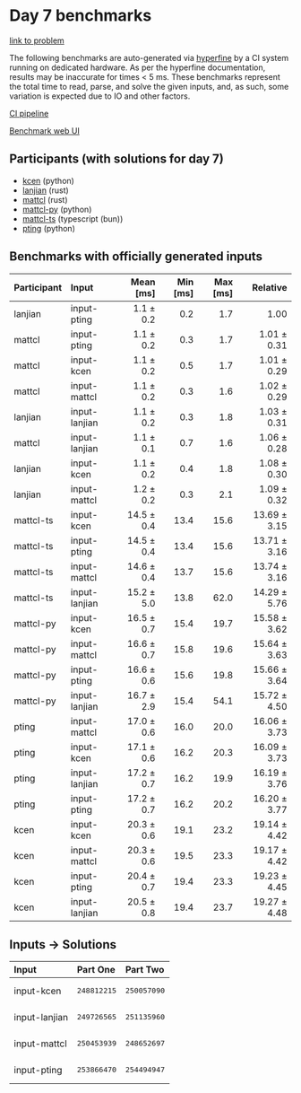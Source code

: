 # Day 7 benchmarks

[link to problem](https://adventofcode.com/2023/day/7)

The following benchmarks are auto-generated via
[hyperfine](https://github.com/sharkdp/hyperfine) by a CI system running on
dedicated hardware. As per the hyperfine documentation, results may be
inaccurate for times < 5 ms. These benchmarks represent the total time to read,
parse, and solve the given inputs, and, as such, some variation is expected due
to IO and other factors.

[CI pipeline](http://ci.papercode.net:8080/teams/main/pipelines/aoc2023)

[Benchmark web UI](https://aoc.ancalagon.black)


## Participants (with solutions for day 7)

- [kcen](https://github.com/kcen/aoc2023) (python)
- [lanjian](https://github.com/lanjian/aoc-2023) (rust)
- [mattcl](https://github.com/mattcl/aoc2023) (rust)
- [mattcl-py](https://github.com/mattcl/aoc2023-py) (python)
- [mattcl-ts](https://github.com/mattcl/aoc2023-js) (typescript (bun))
- [pting](https://github.com/pting/aoc2023) (python)


## Benchmarks with officially generated inputs

| Participant | Input | Mean [ms] | Min [ms] | Max [ms] | Relative |
|:---|:---|---:|---:|---:|---:|
| lanjian | input-pting | 1.1 ± 0.2 | 0.2 | 1.7 | 1.00 |
| mattcl | input-pting | 1.1 ± 0.2 | 0.3 | 1.7 | 1.01 ± 0.31 |
| mattcl | input-kcen | 1.1 ± 0.2 | 0.5 | 1.7 | 1.01 ± 0.29 |
| mattcl | input-mattcl | 1.1 ± 0.2 | 0.3 | 1.6 | 1.02 ± 0.29 |
| lanjian | input-lanjian | 1.1 ± 0.2 | 0.3 | 1.8 | 1.03 ± 0.31 |
| mattcl | input-lanjian | 1.1 ± 0.1 | 0.7 | 1.6 | 1.06 ± 0.28 |
| lanjian | input-kcen | 1.1 ± 0.2 | 0.4 | 1.8 | 1.08 ± 0.30 |
| lanjian | input-mattcl | 1.2 ± 0.2 | 0.3 | 2.1 | 1.09 ± 0.32 |
| mattcl-ts | input-kcen | 14.5 ± 0.4 | 13.4 | 15.6 | 13.69 ± 3.15 |
| mattcl-ts | input-pting | 14.5 ± 0.4 | 13.4 | 15.6 | 13.71 ± 3.16 |
| mattcl-ts | input-mattcl | 14.6 ± 0.4 | 13.7 | 15.6 | 13.74 ± 3.16 |
| mattcl-ts | input-lanjian | 15.2 ± 5.0 | 13.8 | 62.0 | 14.29 ± 5.76 |
| mattcl-py | input-kcen | 16.5 ± 0.7 | 15.4 | 19.7 | 15.58 ± 3.62 |
| mattcl-py | input-mattcl | 16.6 ± 0.7 | 15.8 | 19.6 | 15.64 ± 3.63 |
| mattcl-py | input-pting | 16.6 ± 0.6 | 15.6 | 19.8 | 15.66 ± 3.64 |
| mattcl-py | input-lanjian | 16.7 ± 2.9 | 15.4 | 54.1 | 15.72 ± 4.50 |
| pting | input-mattcl | 17.0 ± 0.6 | 16.0 | 20.0 | 16.06 ± 3.73 |
| pting | input-kcen | 17.1 ± 0.6 | 16.2 | 20.3 | 16.09 ± 3.73 |
| pting | input-lanjian | 17.2 ± 0.7 | 16.2 | 19.9 | 16.19 ± 3.76 |
| pting | input-pting | 17.2 ± 0.7 | 16.2 | 20.2 | 16.20 ± 3.77 |
| kcen | input-kcen | 20.3 ± 0.6 | 19.1 | 23.2 | 19.14 ± 4.42 |
| kcen | input-mattcl | 20.3 ± 0.6 | 19.5 | 23.3 | 19.17 ± 4.42 |
| kcen | input-pting | 20.4 ± 0.7 | 19.4 | 23.3 | 19.23 ± 4.45 |
| kcen | input-lanjian | 20.5 ± 0.8 | 19.4 | 23.7 | 19.27 ± 4.48 |


## Inputs -> Solutions

| Input | Part One | Part Two |
|:---|:---|:---|
|input-kcen|<pre>248812215</pre>|<pre>250057090</pre>|
|input-lanjian|<pre>249726565</pre>|<pre>251135960</pre>|
|input-mattcl|<pre>250453939</pre>|<pre>248652697</pre>|
|input-pting|<pre>253866470</pre>|<pre>254494947</pre>|